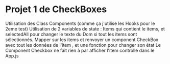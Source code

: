 # Projet 1 de CheckBoxes

Utilisation des Class Components (comme ça j'utilise les Hooks pour le 2eme test)
Utilisation de 2 variables de state : Items qui contient le items, et selectedAll pour changer le texte du Dom si tout les items sont sélectionnés.
Mapper sur les items et renvoyer un component CheckBox avec tout les données de l'item , et  une fonction pour changer son état
Le Component Checkbox ne fait rien à par afficher l'item controllé dans le App.js



